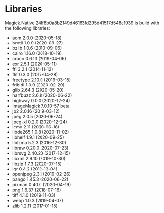 # Libraries
Magick.Native [24ff8b0a8b2149d46163fd295d41517d548d1939](https://github.com/dlemstra/Magick.Native/commit/24ff8b0a8b2149d46163fd295d41517d548d1939) is build with the following libraries:

- aom 2.0.0 (2020-05-18)
- brotli 1.0.9 (2020-08-27)
- bzlib 1.0.6 (2010-09-06)
- cairo 1.16.0 (2018-10-19)
- croco 0.6.13 (2019-04-06)
- exr 2.5.1 (2020-05-11)
- ffi 3.2.1 (2014-11-12)
- flif 0.3.0 (2017-04-28)
- freetype 2.10.0 (2019-03-15)
- fribidi 1.0.9 (2020-02-29)
- glib 2.64.3 (2020-05-20)
- harfbuzz 2.6.8 (2020-06-22)
- highway 0.0.0 (2020-12-24)
- ImageMagick 7.0.10-57 beta
- jp2 2.0.16 (2019-03-12)
- jpeg 2.0.5 (2020-06-24)
- jpeg-xl 0.2.0 (2020-12-24)
- lcms 2.11 (2020-06-16)
- libde265 1.0.8 (2020-11-02)
- libheif 1.9.1 (2020-09-25)
- liblzma 5.2.3 (2016-12-30)
- libraw 0.20.0 (2020-07-23)
- librsvg 2.40.20 (2017-12-15)
- libxml 2.9.10 (2019-10-30)
- libzip 1.7.3 (2020-07-15)
- lqr 0.4.2 (2012-12-04)
- openjpeg 2.3.1 (2019-02-26)
- pango 1.45.3 (2020-06-22)
- pixman 0.40.0 (2020-04-19)
- png 1.6.37 (2018-07-16)
- tiff 4.1.0 (2019-11-03)
- webp 1.0.3 (2019-04-07)
- zlib 1.2.11 (2017-01-15)
